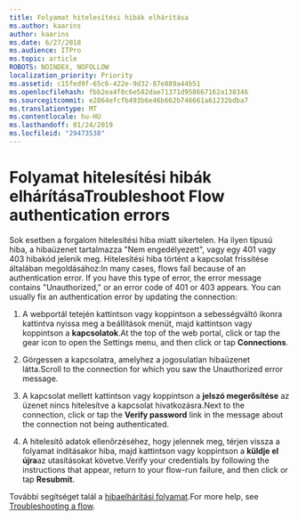 ```yaml
---
title: Folyamat hitelesítési hibák elhárítása
ms.author: kaarins
author: kaarins
ms.date: 6/27/2018
ms.audience: ITPro
ms.topic: article
ROBOTS: NOINDEX, NOFOLLOW
localization_priority: Priority
ms.assetid: c15fed9f-65c6-422e-9d32-87e889a44b51
ms.openlocfilehash: fbb2ea4f0c6e582dae71371d958667162a138346
ms.sourcegitcommit: e2864efcfb493b6e46b662b746661a61232bdba7
ms.translationtype: MT
ms.contentlocale: hu-HU
ms.lasthandoff: 01/24/2019
ms.locfileid: "29473538"
---
```

# <a name="troubleshoot-flow-authentication-errors"></a><span data-ttu-id="53c4f-102">Folyamat hitelesítési hibák elhárítása</span><span class="sxs-lookup"><span data-stu-id="53c4f-102">Troubleshoot Flow authentication errors</span></span>

<span data-ttu-id="53c4f-p101">Sok esetben a forgalom hitelesítési hiba miatt sikertelen. Ha ilyen típusú hiba, a hibaüzenet tartalmazza "Nem engedélyezett", vagy egy 401 vagy 403 hibakód jelenik meg. Hitelesítési hiba történt a kapcsolat frissítése általában megoldásához:</span><span class="sxs-lookup"><span data-stu-id="53c4f-p101">In many cases, flows fail because of an authentication error. If you have this type of error, the error message contains "Unauthorized," or an error code of 401 or 403 appears. You can usually fix an authentication error by updating the connection:</span></span>
  
1. <span data-ttu-id="53c4f-106">A webportál tetején kattintson vagy koppintson a sebességváltó ikonra kattintva nyissa meg a beállítások menüt, majd kattintson vagy koppintson a **kapcsolatok**.</span><span class="sxs-lookup"><span data-stu-id="53c4f-106">At the top of the web portal, click or tap the gear icon to open the Settings menu, and then click or tap **Connections**.</span></span>
    
2. <span data-ttu-id="53c4f-107">Görgessen a kapcsolatra, amelyhez a jogosulatlan hibaüzenet látta.</span><span class="sxs-lookup"><span data-stu-id="53c4f-107">Scroll to the connection for which you saw the Unauthorized error message.</span></span>
    
3. <span data-ttu-id="53c4f-108">A kapcsolat mellett kattintson vagy koppintson a **jelszó megerősítése** az üzenet nincs hitelesítve a kapcsolat hivatkozásra.</span><span class="sxs-lookup"><span data-stu-id="53c4f-108">Next to the connection, click or tap the **Verify password** link in the message about the connection not being authenticated.</span></span> 
    
4. <span data-ttu-id="53c4f-109">A hitelesítő adatok ellenőrzéséhez, hogy jelennek meg, térjen vissza a folyamat indításakor hiba, majd kattintson vagy koppintson a **küldje el újra**az utasításokat követve.</span><span class="sxs-lookup"><span data-stu-id="53c4f-109">Verify your credentials by following the instructions that appear, return to your flow-run failure, and then click or tap **Resubmit**.</span></span>
    
<span data-ttu-id="53c4f-110">További segítséget talál a [hibaelhárítási folyamat](https://go.microsoft.com/fwlink/?linkid=872110).</span><span class="sxs-lookup"><span data-stu-id="53c4f-110">For more help, see [Troubleshooting a flow](https://go.microsoft.com/fwlink/?linkid=872110).</span></span>
  


